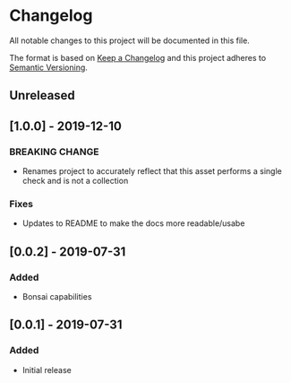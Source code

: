# Changelog
All notable changes to this project will be documented in this file.

The format is based on [Keep a Changelog](http://keepachangelog.com/en/1.0.0/)
and this project adheres to [Semantic
Versioning](http://semver.org/spec/v2.0.0.html).

## Unreleased

## [1.0.0] - 2019-12-10

### BREAKING CHANGE
- Renames project to accurately reflect that this asset performs a single check and is not a collection

### Fixes
- Updates to README to make the docs more readable/usabe

## [0.0.2] - 2019-07-31

### Added

- Bonsai capabilities

## [0.0.1] - 2019-07-31

### Added
- Initial release
